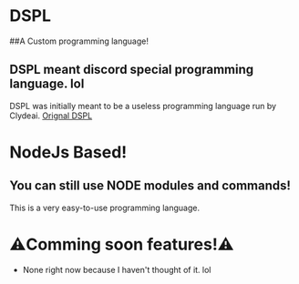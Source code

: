 # DSPL
##A Custom programming language!
## DSPL meant discord special programming language. lol
DSPL was initially meant to be a useless programming language run by Clydeai.
[Orignal DSPL](https://gist.github.com/Ashwanik936/7dcf7925dc9a1330fda0f827e90b0375)
# NodeJs Based!
## You can still use NODE modules and commands!
This is a very easy-to-use programming language.
# ⚠️Comming soon features!⚠️
* None right now because I haven't thought of it. lol
